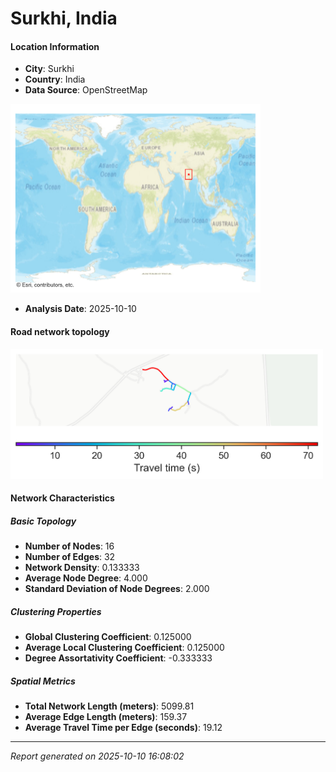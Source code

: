 # Surkhi, India

#### Location Information

- **City**: Surkhi
- **Country**: India
- **Data Source**: OpenStreetMap
<img src="Surkhi_location.png" alt="Surkhi Location Map" width="400" />

- **Analysis Date**: 2025-10-10

#### Road network topology

<img src="Surkhi_network_map.png" alt="Surkhi Road Network Map" width="500"/>

#### Network Characteristics

##### Basic Topology

- **Number of Nodes**: 16
- **Number of Edges**: 32
- **Network Density**: 0.133333
- **Average Node Degree**: 4.000
- **Standard Deviation of Node Degrees**: 2.000

##### Clustering Properties

- **Global Clustering Coefficient**: 0.125000
- **Average Local Clustering Coefficient**: 0.125000
- **Degree Assortativity Coefficient**: -0.333333

##### Spatial Metrics

- **Total Network Length (meters)**: 5099.81
- **Average Edge Length (meters)**: 159.37
- **Average Travel Time per Edge (seconds)**: 19.12

---
*Report generated on 2025-10-10 16:08:02*
